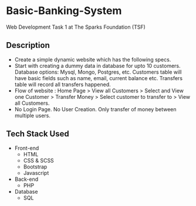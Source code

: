 # Basic-Banking-System
Web Development Task 1 at The Sparks Foundation (TSF)

<h2>Description</h2>
<ul>
  <li>Create a simple dynamic website which has the following specs.
  <li>Start with creating a dummy data in database for upto 10 customers. Database options: Mysql, Mongo, Postgres, etc. Customers table         will have basic fields such as name, email, current balance etc. Transfers table will record all transfers happened.
  <li>Flow of website : Home Page > View all Customers > Select and View one Customer > Transfer Money > Select customer to transfer to >         View all Customers.
  <li>No Login Page. No User Creation. Only transfer of money between multiple users.
</ul>
<h2>Tech Stack Used</h2>
<ul>
<li>Front-end
<ul>
<li>HTML
<li>CSS & SCSS
<li>Bootstrap
<li>Javascript
  </ul>
  <li>Back-end
<ul>
<li>PHP
  </ul>

<li>Database
  <ul>
<li>SQL
  </ul></ul>
